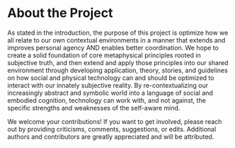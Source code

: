 # About the Project

As stated in the introduction, the purpose of this project is optimize how we all relate to our own
contextual environments in a manner that extends and improves personal agency AND enables better
coordination. We hope to create a solid foundation of core metaphysical principles rooted in
subjective truth, and then extend and apply those principles into our shared environment through
developing application, theory, stories, and guidelines on how social and physical technology can
and should be optimized to interact with our innately subjective reality. By re-contextualizing our
increasingly abstract and symbolic world into a language of social and embodied cognition,
technology can work with, and not against, the specific strengths and weaknesses of the self-aware
mind.

We welcome your contributions! If you want to get involved, please reach out by providing
criticisms, comments, suggestions, or edits. Additional authors and contributors are greatly
appreciated and will be attributed.

